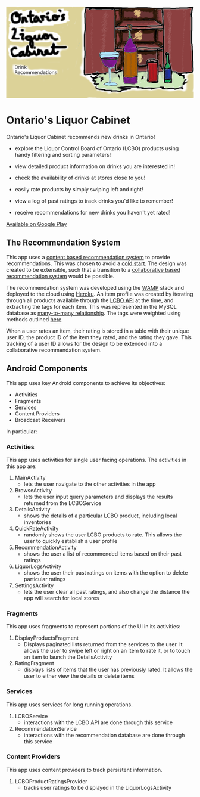 ![alt text](./app/src/main/res/drawable/liquore_cabinet_feature.png)

# Ontario's Liquor Cabinet

Ontario's Liquor Cabinet recommends new drinks in Ontario!

- explore the Liquor Control Board of Ontario (LCBO) products using handy filtering and sorting parameters!

- view detailed product information on drinks you are interested in!

- check the availability of drinks at stores close to you!

- easily rate products by simply swiping left and right!

- view a log of past ratings to track drinks you'd like to remember!

- receive recommendations for new drinks you haven't yet rated!

[Available on Google Play](https://play.google.com/store/apps/details?id=com.games.garrett.theliquorcabinet)


## The Recommendation System

This app uses a [content based recommendation system](https://en.wikipedia.org/wiki/Recommender_system#Content-based_filtering) to provide recommendations. This was chosen to avoid a [cold start](https://en.wikipedia.org/wiki/Cold_start). The design was created to be extensible, such that a transition to a [collaborative based recommendation system](https://en.wikipedia.org/wiki/Recommender_system#Collaborative_filtering) would be possible.

The recommendation system was developed using the [WAMP](https://en.wikipedia.org/wiki/WAMP_(disambiguation)) stack and deployed to the cloud using [Heroku](https://www.heroku.com/). An item profile was created by iterating through all products available through the [LCBO API](https://lcboapi.com/) at the time, and extracting the tags for each item. This was represented  in the MySQL database as [many-to-many relationship](https://en.wikipedia.org/wiki/Many-to-many_(data_model)). The tags were weighted using methods outlined [here](https://www.analyticsvidhya.com/blog/2015/08/beginners-guide-learn-content-based-recommender-systems/).

When a user rates an item, their rating is stored in a table with their unique user ID, the product ID of the item they rated, and the rating they gave. This tracking of a user ID allows for the design to be extended into a collaborative recommendation system.


## Android Components

This app uses key Android components to achieve its objectives:

- Activities
- Fragments
- Services
- Content Providers
- Broadcast Receivers

In particular:

### Activities 

This app uses activities for single user facing operations. The activities in this app are: 

1. MainActivity 
   - lets the user navigate to the other activities in the app
2. BrowseActivity
   - lets the user input query parameters and displays the results returned from the LCBOService 
3. DetailsActivity 
   - shows the details of a particular LCBO product, including local inventories
4. QuickRateActivity
   - randomly shows the user LCBO products to rate. This allows the user to quickly establish a user profile
5. RecommendationActivity
   - shows the user a list of recommended items based on their past ratings
6. LiquorLogsActivity
   - shows the user their past ratings on items with the option to delete particular ratings
6. SettingsActivity
   - lets the user clear all past ratings, and also change the distance the app will search for local stores

### Fragments

This app uses fragments to represent portions of the UI in its activities:

1. DisplayProductsFragment
   - Displays paginated lists returned from the services to the user. It allows the user to swipe left or right on an item to rate it, or to touch an item to launch the DetailsActivity
2. RatingFragment
   - displays lists of items that the user has previously rated. It allows the user to either view the details or delete items

### Services 

This app uses services for long running operations.

1. LCBOService
   - interactions with the LCBO API are done through this service
2. RecommendationService
   - interactions with the recommendation database are done through this service

### Content Providers

This app uses content providers to track persistent information.

1. LCBOProductRatingsProvider
   - tracks user ratings to be displayed in the LiquorLogsActivity

